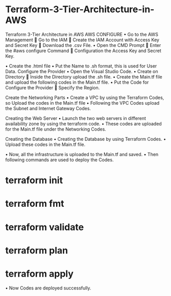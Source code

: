 # Terraform-3-Tier-Architecture-in-AWS
Terraform 3-Tier Architecture in AWS
AWS CONFIGURE
•	Go to the AWS Management  Go to the IAM  Create the IAM Account with Access Key and Secret Key  Download the .csv File.
•	Open the CMD Prompt  Enter the #aws configure Command  Configuration the Access Key and Secret Key.
 
•	Create the .html file
•	Put the Name to .sh format, this is used for User Data.
Configure the Provider
•	Open the Visual Studio Code.
•	Create on Directory  Inside the Directory upload the .sh file.
•	Create the Main.tf file and upload the following codes in the Main.tf file.
•	Put the Code for Configure the Provider  Specify the Region.
 

Create the Networking Parts
•	Create a VPC by using the Terraform Codes, so Upload the codes in the Main.tf file
•	Following the VPC Codes upload the Subnet and Internet Gateway Codes.
 
 
 
 
 
 

Creating the Web Server
•	Launch the two web servers in different availability zone by using the terraform code.
•	These codes are uploaded for the Main.tf file under the Networking Codes.
 
 
 
 
 
 

Creating the Database
•	Creating the Database by using Terraform Codes.
•	Upload these codes in the Main.tf file.
 
 

•	Now, all the infrastructure is uploaded to the Main.tf and saved.
•	Then following commands are used to deploy the Codes.
# terraform init
# terraform fmt
# terraform validate
# terraform plan
# terraform apply
 
 
 
 

•	Now Codes are deployed successfully.
 
 
 
 
 
 
 
 

 
